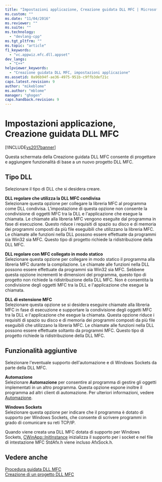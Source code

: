 ```yaml
---
title: "Impostazioni applicazione, Creazione guidata DLL MFC | Microsoft Docs"
ms.custom: ""
ms.date: "11/04/2016"
ms.reviewer: ""
ms.suite: ""
ms.technology: 
  - "devlang-cpp"
ms.tgt_pltfrm: ""
ms.topic: "article"
f1_keywords: 
  - "vc.appwiz.mfc.dll.appset"
dev_langs: 
  - "C++"
helpviewer_keywords: 
  - "Creazione guidata DLL MFC, impostazioni applicazione"
ms.assetid: 0a96b94f-ae36-4975-951b-c9ffb3def21c
caps.latest.revision: 9
author: "mikeblome"
ms.author: "mblome"
manager: "ghogen"
caps.handback.revision: 9
---
```

# Impostazioni applicazione, Creazione guidata DLL MFC
[!INCLUDE[vs2017banner](../../assembler/inline/includes/vs2017banner.md)]

Questa schermata della Creazione guidata DLL MFC consente di progettare e aggiungere funzionalità di base a un nuovo progetto DLL MFC.  
  
## Tipo DLL  
 Selezionare il tipo di DLL che si desidera creare.  
  
 **DLL regolare che utilizza la DLL MFC condivisa**  
 Selezionare questa opzione per collegare la libreria MFC al programma come DLL condivisa.  L'impostazione di questa opzione non consente la condivisione di oggetti MFC tra la DLL e l'applicazione che esegue la chiamata.  Le chiamate alla libreria MFC vengono eseguite dal programma in fase di esecuzione.  Questo riduce i requisiti di spazio su disco e di memoria dei programmi composti da più file eseguibili che utilizzano la libreria MFC.  Le chiamate alle funzioni nella DLL possono essere effettuate da programmi sia Win32 sia MFC.  Questo tipo di progetto richiede la ridistribuzione della DLL MFC.  
  
 **DLL regolare con MFC collegato in modo statico**  
 Selezionare questa opzione per collegare in modo statico il programma alla libreria MFC durante la compilazione.  Le chiamate alle funzioni nella DLL possono essere effettuate da programmi sia Win32 sia MFC.  Sebbene questa opzione incrementi le dimensioni del programma, questo tipo di progetto non richiede la ridistribuzione della DLL MFC.  Non è consentita la condivisione degli oggetti MFC tra la DLL e l'applicazione che esegue la chiamata.  
  
 **DLL di estensione MFC**  
 Selezionare questa opzione se si desidera eseguire chiamate alla libreria MFC in fase di esecuzione e supportare la condivisione degli oggetti MFC tra la DLL e l'applicazione che esegue la chiamata.  Questa opzione riduce i requisiti di spazio su disco e di memoria dei programmi composti da più file eseguibili che utilizzano la libreria MFC.  Le chiamate alle funzioni nella DLL possono essere effettuate soltanto da programmi MFC.  Questo tipo di progetto richiede la ridistribuzione della DLL MFC.  
  
## Funzionalità aggiuntive  
 Selezionare l'eventuale supporto dell'automazione e di Windows Sockets da parte della DLL MFC.  
  
 **Automazione**  
 Selezionare **Automazione** per consentire al programma di gestire gli oggetti implementati in un altro programma.  Questa opzione espone inoltre il programma ad altri client di automazione.  Per ulteriori informazioni, vedere [Automazione](../../mfc/automation.md).  
  
 **Windows Sockets**  
 Selezionare questa opzione per indicare che il programma è dotato di supporto per Windows Sockets,  che consente di scrivere programmi in grado di comunicare su reti TCP\/IP.  
  
 Quando viene creata una DLL MFC dotata di supporto per Windows Sockets, [CWinApp::InitInstance](../Topic/CWinApp::InitInstance.md) inizializza il supporto per i socket e nel file di intestazione MFC StdAfx.h viene incluso AfxSock.h.  
  
## Vedere anche  
 [Procedura guidata DLL MFC](../../mfc/reference/mfc-dll-wizard.md)   
 [Creazione di un progetto DLL MFC](../../mfc/reference/creating-an-mfc-dll-project.md)